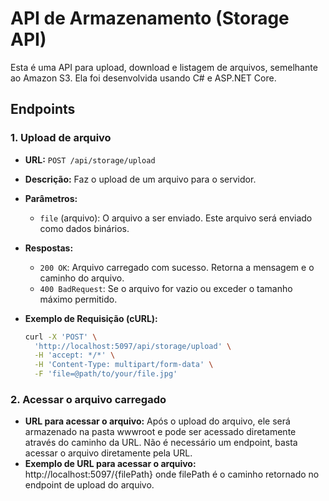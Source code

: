 # API de Armazenamento (Storage API)

Esta é uma API para upload, download e listagem de arquivos, semelhante ao Amazon S3. Ela foi desenvolvida usando C# e ASP.NET Core.

## Endpoints

### 1. **Upload de arquivo**

- **URL:** `POST /api/storage/upload`
- **Descrição:** Faz o upload de um arquivo para o servidor.
- **Parâmetros:**
  - `file` (arquivo): O arquivo a ser enviado. Este arquivo será enviado como dados binários.
  
- **Respostas:**
  - `200 OK`: Arquivo carregado com sucesso. Retorna a mensagem e o caminho do arquivo.
  - `400 BadRequest`: Se o arquivo for vazio ou exceder o tamanho máximo permitido.
  
- **Exemplo de Requisição (cURL):**
  ```bash
  curl -X 'POST' \
    'http://localhost:5097/api/storage/upload' \
    -H 'accept: */*' \
    -H 'Content-Type: multipart/form-data' \
    -F 'file=@path/to/your/file.jpg'

### 2. **Acessar o arquivo carregado**
- **URL para acessar o arquivo:** Após o upload do arquivo, ele será armazenado na pasta wwwroot e pode ser acessado diretamente através do caminho da URL. Não é necessário um endpoint, basta acessar o arquivo diretamente pela URL.
- **Exemplo de URL para acessar o arquivo:** http://localhost:5097/{filePath} onde filePath é o caminho retornado no endpoint de upload do arquivo.
